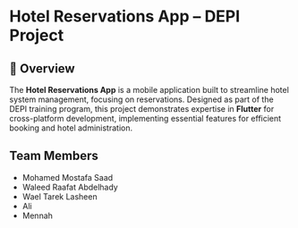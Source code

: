 # Hotel Reservations App – DEPI Project  

## 📌 Overview  
The **Hotel Reservations App** is a mobile application built to streamline hotel system management, focusing on reservations. Designed as part of the DEPI training program, this project demonstrates expertise in **Flutter** for cross-platform development, implementing essential features for efficient booking and hotel administration.  

## Team Members  
- Mohamed Mostafa Saad  
- Waleed Raafat Abdelhady  
- Wael Tarek Lasheen  
- Ali  
- Mennah  
